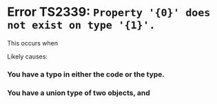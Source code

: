 # Error TS2339: `Property '{0}' does not exist on type '{1}'.`

This occurs when

Likely causes:

### You have a typo in either the code or the type.

### You have a union type of two objects, and
